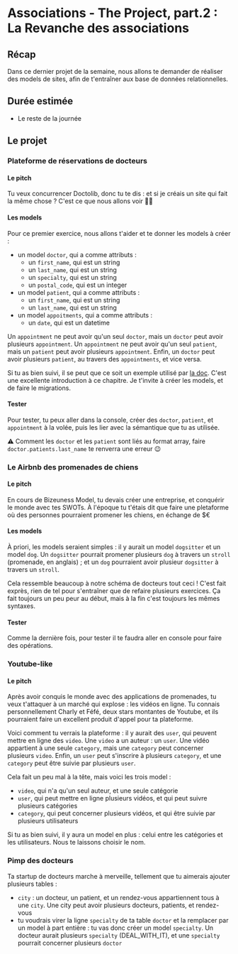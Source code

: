 # Associations - The Project, part.2 : La Revanche des associations
## Récap
Dans ce dernier projet de la semaine, nous allons te demander de réaliser des models de sites, afin de t'entraîner aux base de données relationnelles.

## Durée estimée
- Le reste de la journée

## Le projet
### Plateforme de réservations de docteurs
#### Le pitch
Tu veux concurrencer Doctolib, donc tu te dis : et si je créais un site qui fait la même chose ? C'est ce que nous allons voir 👩‍⚕️

#### Les models
Pour ce premier exercice, nous allons t'aider et te donner les models à créer :

- un model `doctor`, qui a comme attributs :
  - un `first_name`, qui est un string
  - un `last_name`, qui est un string
  - un `specialty`, qui est un string
  - un `postal_code`, qui est un integer
- un model `patient`, qui a comme attributs :
  - un `first_name`, qui est un string
  - un `last_name`, qui est un string
- un model `appoitments`, qui a comme attributs :
  - un `date`, qui est un datetime

Un `appointment` ne peut avoir qu'un seul `doctor`, mais un `doctor` peut avoir plusieurs `appointment`. Un `appointment` ne peut avoir qu'un seul `patient`, mais un `patient` peut avoir plusieurs `appointment`. Enfin, un `doctor` peut avoir plusieurs `patient`, au travers des `appointments`, et vice versa.

Si tu as bien suivi, il se peut que ce soit un exemple utilisé par [la doc](http://guides.rubyonrails.org/association_basics.html#the-has-many-through-association). C'est une excellente introduction à ce chapitre. Je t'invite à créer les models, et de faire le migrations.

#### Tester
Pour tester, tu peux aller dans la console, créer des `doctor`, `patient`, et `appointment` à la volée, puis les lier avec la sémantique que tu as utilisée.

⚠️ Comment les `doctor` et les `patient` sont liés au format array, faire `doctor.patients.last_name` te renverra une erreur 😉

### Le Airbnb des promenades de chiens
#### Le pitch
En cours de Bizeuness Model, tu devais créer une entreprise, et conquérir le monde avec tes SWOTs. À l'époque tu t'étais dit que faire une pletaforme où des personnes pourraient promener les chiens, en échange de $€

#### Les models
À priori, les models seraient simples : il y aurait un model `dogsitter` et un model `dog`. Un `dogsitter` pourrait promener plusieurs `dog` à travers un `stroll` (promenade, en anglais) ; et un `dog` pourraient avoir plusieur `dogsitter` à travers un `stroll`.

Cela ressemble beaucoup à notre schéma de docteurs tout ceci ! C'est fait exprès, rien de tel pour s'entraîner que de refaire plusieurs exercices. Ça fait toujours un peu peur au début, mais à la fin c'est toujours les mêmes syntaxes. 

#### Tester
Comme la dernière fois, pour tester il te faudra aller en console pour faire des opérations.

### Youtube-like
#### Le pitch
Après avoir conquis le monde avec des applications de promenades, tu veux t'attaquer à un marché qui explose : les vidéos en ligne. Tu connais personnellement Charly et Féfé, deux stars montantes de Youtube, et ils pourraient faire un excellent produit d'appel pour ta plateforme.

Voici comment tu verrais la plateforme : il y aurait des `user`, qui peuvent mettre en ligne des `video`. Une `video` a un auteur : un `user`. Une vidéo appartient à une seule `category`, mais une `category` peut concerner plusieurs `video`. Enfin, un `user` peut s'inscrire à plusieurs `category`, et une `category` peut être suivie par plusieurs `user`.

Cela fait un peu mal à la tête, mais voici les trois model :

- `video`, qui n'a qu'un seul auteur, et une seule catégorie
- `user`, qui peut mettre en ligne plusieurs vidéos, et qui peut suivre plusieurs catégories
- `category`, qui peut concerner plusieurs vidéos, et qui être suivie par plusieurs utilisateurs


Si tu as bien suivi, il y aura un model en plus : celui entre les catégories et les utilisateurs. Nous te laissons choisir le nom. 

### Pimp des docteurs
Ta startup de docteurs marche à merveille, tellement que tu aimerais ajouter plusieurs tables :

- `city` : un docteur, un patient, et un rendez-vous appartiennent tous à une `city`. Une city peut avoir plusieurs docteurs, patients, et rendez-vous
- tu voudrais virer la ligne `specialty` de ta table `doctor` et la remplacer par un model à part entière : tu vas donc créer un model `specialty`. Un docteur aurait plusieurs `specialty` (DEAL_WITH_IT), et une `specialty` pourrait concerner plusieurs `doctor`